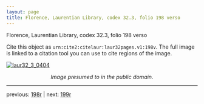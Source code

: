 ```yaml
---
layout: page
title: Florence, Laurentian Library, codex 32.3, folio 198 verso
---
```


Florence, Laurentian Library, codex 32.3, folio 198 verso

Cite this object as `urn:cite2:citelaur:laur32pages.v1:198v`.  The full image is linked to a citation tool you can use to cite regions of the image.

[![laur32_3_0404](http://www.homermultitext.org/iipsrv?IIIF=/project/homer/pyramidal/deepzoom/citelaur/laur32imgs/v1/laur32_3_0404.tif/full/800,/0/default.jpg)](http://www.homermultitext.org/ict2/?urn=urn:cite2:citelaur:laur32imgs.v1:laur32_3_0404) 

<p style="text-align: center; font-style: italic;">Image presumed to in the public domain.</p>

---

previous: [198r](../198r/) | next: [199r](../199r/)